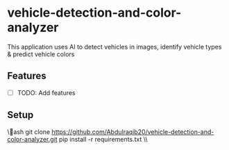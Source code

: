 ﻿# vehicle-detection-and-color-analyzer

This application uses AI to detect vehicles in images, identify vehicle types & predict vehicle colors

## Features
- [ ] TODO: Add features

## Setup
\\\ash
git clone https://github.com/Abdulraqib20/vehicle-detection-and-color-analyzer.git
pip install -r requirements.txt
\\\
